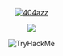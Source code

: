 <p align="center">
<a href="https://www.linkedin.com/in/jorge-garc%C3%ADa-villaverde-332491257"><img src="https://readme-typing-svg.demolab.com?font=Fira+Code&size=30&pause=1000&color=00C712&vCenter=true&random=false&width=437&height=65&lines=404azz%40host%3A~%24+;echo+'CTFs%26Writeups'" alt="404azz" /></a>
</p>

<p align="center">
  <img src="https://i.imgur.com/dLxnSyq.gif"/>
</p>


<p align="center">
<img src="https://tryhackme-badges.s3.amazonaws.com/404azz.png" alt="TryHackMe">
</p>
